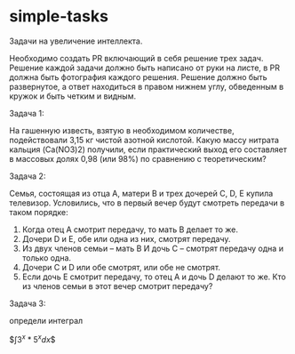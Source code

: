# simple-tasks
Задачи на увеличение интеллекта. 

Необходимо создать PR включающий в себя решение трех задач. Решение каждой задачи должно быть написано от руки на листе, в PR должна быть фотография каждого решения. Решение должно быть развернутое, а ответ находиться в правом нижнем углу, обведенным в кружок и быть четким и видным.

Задача 1:

На гашенную известь, взятую в необходимом количестве, подействовали 3,15 кг чистой азотной кислотой. Какую массу нитрата кальция (Ca(NO3)2) получили, если практический выход его составляет в массовых долях 0,98 (или 98%) по сравнению с теоретическим?

Задача 2:

Семья, состоящая из отца А, матери В и трех дочерей C, D, E купила телевизор.
Условились, что в первый вечер будут смотреть передачи в таком порядке:
1. Когда отец А смотрит передачу, то мать В делает то же.
2. Дочери D и E, обе или одна из них, смотрят передачу.
3. Из двух членов семьи – мать В И дочь С – смотрят передачу одна и только одна.
4. Дочери C и D или обе смотрят, или обе не смотрят.
5. Если дочь Е смотрит передачу, то отец А и дочь D делают то же.
Кто из членов семьи в этот вечер смотрит передачу?

Задача 3:

определи интеграл

$$\int 3^x * 5^x dx \$$
